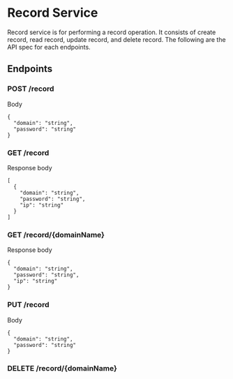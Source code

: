 # Record Service

Record service is for performing a record operation. It consists of create record, read record, update record, and delete record. The following are the API spec for each endpoints.

## Endpoints

### POST /record

Body
```
{
  "domain": "string",
  "password": "string"
}
```

### GET /record

Response body
```
[
  {
    "domain": "string",
    "password": "string",
    "ip": "string"
  }
]
```

### GET /record/{domainName}

Response body
```
{
  "domain": "string",
  "password": "string",
  "ip": "string"
}
```

### PUT /record

Body
```
{
  "domain": "string",
  "password": "string"
}
```

### DELETE /record/{domainName}